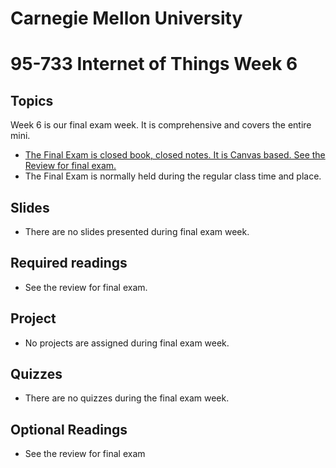 # Carnegie Mellon University

# 95-733 Internet of Things Week 6

## Topics

Week 6 is our final exam week. It is comprehensive and covers the entire mini. 

+ [The Final Exam is closed book, closed notes. It is Canvas based. See the Review for final exam.](https://www.andrew.cmu.edu/user/mm6/95-733/review.txt)
+ The Final Exam is normally held during the regular class time and place.

## Slides

+ There are no slides presented during final exam week.

## Required readings

+ See the review for final exam.

## Project

+ No projects are assigned during final exam week.

## Quizzes

+ There are no quizzes during the final exam week.

## Optional Readings

+ See the review for final exam
